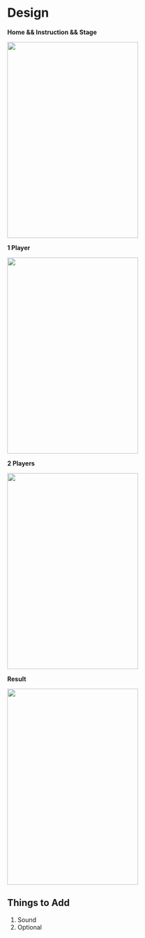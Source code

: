 # Design

**Home && Instruction && Stage**

<img src="https://user-images.githubusercontent.com/116816686/202202239-42038530-fd53-4029-9cb9-e23369f0ad4e.png" width="300" height="450">

**1 Player**

<img src="https://user-images.githubusercontent.com/116816686/202201967-2dc56046-d64b-4e9e-ba9e-18d2be552426.png" width="300" height="450">

**2 Players**

<img src="https://user-images.githubusercontent.com/116816686/202202472-64e3311e-e989-41bf-8b9b-da4e5420e34d.png" width="300" height="450">

**Result**

<img src="https://user-images.githubusercontent.com/116816686/202202688-13ea009f-d876-4714-b959-4b19e1e8f8be.png" width="300" height="450">

## Things to Add

1. Sound
1. Optional


